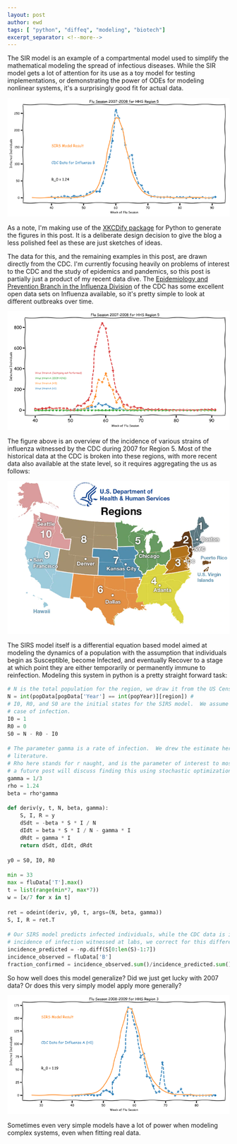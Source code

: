 ```yaml
---
layout: post
author: ewd
tags: [ "python", "diffeq", "modeling", "biotech"]
excerpt_separator: <!--more-->
---
```


The SIR model is an example of a compartmental model used to simplify the mathematical modeling the spread of infectious diseases.  While the SIR model gets a lot of attention for its use as a toy model for testing implementations, or demonstrating the power of ODEs for modeling nonlinear systems, it's a surprisingly good fit for actual data.

![SIRS Model for epidemiology of Influenza B in 2007](/assets/images/2007-Influenza-B-Prediction.png)

<!--more-->

As a note, I'm making use of the [XKCDify package](http://jakevdp.github.io/blog/2012/10/07/xkcd-style-plots-in-matplotlib/) for Python to generate the figures in this post.  It is a deliberate design decision to give the blog a less polished feel as these are just sketches of ideas.

The data for this, and the remaining examples in this post, are drawn directly from the CDC.  I'm currently focusing heavily on problems of interest to the CDC and the study of epidemics and pandemics, so this post is partially just a product of my recent data dive.  The [Epidemiology and Prevention Branch in the Influenza Division](https://www.cdc.gov/flu/weekly/overview.htm) of the CDC has some excellent open data sets on Influenza available, so it's pretty simple to look at different outbreaks over time.

![Overview of the 2007 Influenza Outbreak in Region 5](/assets/images/2007-Influenza-B-Overview.png)

The figure above is an overview of the incidence of various strains of influenza witnessed by the CDC during 2007 for Region 5.  Most of the historical data at the CDC is broken into these regions, with more recent data also available at the state level, so it requires aggregating the us as follows:

![Region map as defined by HHS](/assets/images/regionsmap.jpg)

The SIRS model itself is a differential equation based model aimed at modeling the dynamics of a population with the assumption that individuals begin as Susceptible, become Infected, and eventually Recover to a stage at which point they are either temporarily or permanently immune to reinfection.  Modeling this system in python is a pretty straight forward task:

```python
# N is the total population for the region, we draw it from the US Census data.
N = int(popData[popData['Year'] == int(popYear)][region]) #
# I0, R0, and S0 are the initial states for the SIRS model.  We assume a single initial
# case of infection.
I0 = 1
R0 = 0
S0 = N - R0 - I0

# The parameter gamma is a rate of infection.  We drew the estimate here from the
# literature.
# Rho here stands for r naught, and is the parameter of interest to most epidemiologists.
# a future post will discuss finding this using stochastic optimization techniques.
gamma = 1/3
rho = 1.24
beta = rho*gamma

def deriv(y, t, N, beta, gamma):
    S, I, R = y
    dSdt = -beta * S * I / N
    dIdt = beta * S * I / N - gamma * I
    dRdt = gamma * I
    return dSdt, dIdt, dRdt

y0 = S0, I0, R0

min = 33
max = fluData['T'].max()
t = list(range(min*7, max*7))
w = [x/7 for x in t]

ret = odeint(deriv, y0, t, args=(N, beta, gamma))
S, I, R = ret.T

# Our SIRS model predicts infected individuals, while the CDC data is in terms of
# incidence of infection witnessed at labs, we correct for this difference in measure here.
incidence_predicted = -np.diff(S[0:len(S)-1:7])
incidence_observed = fluData['B']
fraction_confirmed = incidence_observed.sum()/incidence_predicted.sum()
```

So how well does this model generalize?  Did we just get lucky with 2007 data?  Or does this very simply model apply more generally?

![2008 Influenza A Predictions from SIRS](/assets/images/2008-Influenza-A-Prediction.png)

Sometimes even very simple models have a lot of power when modeling complex systems, even when fitting real data.
